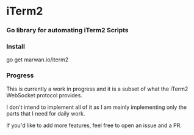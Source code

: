 # iTerm2

### Go library for automating iTerm2 Scripts

### Install

go get marwan.io/iterm2

### Progress

This is currently a work in progress and it is a subset of what the iTerm2 WebSocket protocol provides.

I don't intend to implement all of it as I am mainly implementing only the parts that I need for daily work. 

If you'd like to add more features, feel free to open an issue and a PR. 

